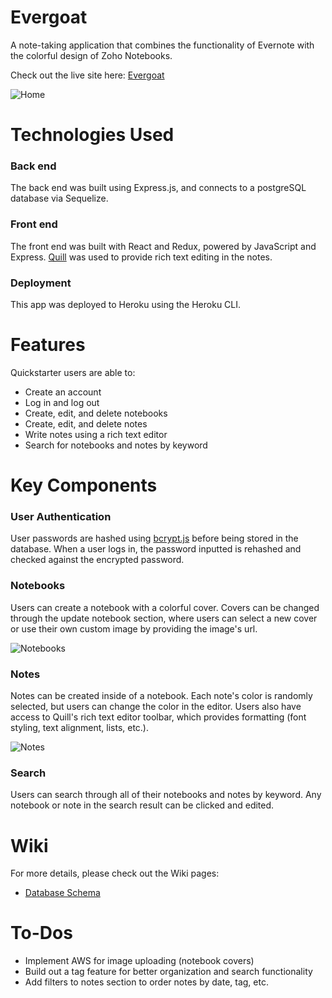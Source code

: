 # Evergoat

A note-taking application that combines the functionality of Evernote with the colorful design of Zoho Notebooks.

Check out the live site here: [Evergoat](https://evernote-clone-project.herokuapp.com/)

![Home](https://i.ibb.co/gysr4Rd/Screen-Shot-2021-09-08-at-18-14-52.png)

# Technologies Used

### Back end

The back end was built using Express.js, and connects to a postgreSQL database via Sequelize.

### Front end

The front end was built with React and Redux, powered by JavaScript and Express. [Quill](https://quilljs.com/) was used to provide rich text editing in the notes.

### Deployment

This app was deployed to Heroku using the Heroku CLI.

# Features

Quickstarter users are able to:

- Create an account
- Log in and log out
- Create, edit, and delete notebooks
- Create, edit, and delete notes
- Write notes using a rich text editor
- Search for notebooks and notes by keyword

# Key Components

### User Authentication

User passwords are hashed using [bcrypt.js](https://www.npmjs.com/package/bcryptjs) before being stored in the database. When a user logs in, the password inputted is rehashed and checked against the encrypted password.

### Notebooks

Users can create a notebook with a colorful cover. Covers can be changed through the update notebook section, where users can select a new cover or use their own custom image by providing the image's url.

![Notebooks](https://i.ibb.co/BVD2xBW/evergoat-notebooks.gif)

### Notes

Notes can be created inside of a notebook. Each note's color is randomly selected, but users can change the color in the editor. Users also have access to Quill's rich text editor toolbar, which provides formatting (font styling, text alignment, lists, etc.).

![Notes](https://i.ibb.co/tB56hYs/evergoat-notes.gif)

### Search

Users can search through all of their notebooks and notes by keyword. Any notebook or note in the search result can be clicked and edited.

# Wiki

For more details, please check out the Wiki pages:

- [Database Schema](https://github.com/john-michihara/solo-project/wiki/Database-Schema)

# To-Dos

- Implement AWS for image uploading (notebook covers)
- Build out a tag feature for better organization and search functionality
- Add filters to notes section to order notes by date, tag, etc.
